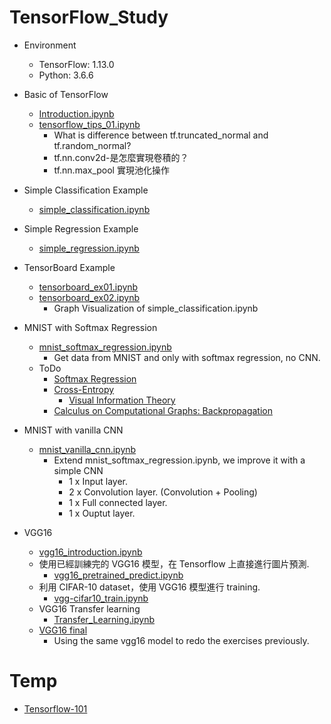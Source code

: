 # TensorFlow_Study
* Environment
  * TensorFlow: 1.13.0
  * Python: 3.6.6

* Basic of TensorFlow
  * [Introduction.ipynb](./Introduction.ipynb)
  * [tensorflow_tips_01.ipynb](./tensorflow_tips_01.ipynb)
    * What is difference between tf.truncated_normal and tf.random_normal?
    * tf.nn.conv2d-是怎麼實現卷積的？
    * tf.nn.max_pool 實現池化操作

* Simple Classification Example
  * [simple_classification.ipynb](simple_classification.ipynb)

* Simple Regression Example
  * [simple_regression.ipynb](simple_regression.ipynb)

* TensorBoard Example
  * [tensorboard_ex01.ipynb](tensorboard_ex01.ipynb) 
  * [tensorboard_ex02.ipynb](tensorboard_ex02.ipynb)
    * Graph Visualization of simple_classification.ipynb

* MNIST with Softmax Regression
  * [mnist_softmax_regression.ipynb](mnist_softmax_regression.ipynb)
    * Get data from MNIST and only with softmax regression, no CNN.
  * ToDo
    * [Softmax Regression](http://ufldl.stanford.edu/tutorial/supervised/SoftmaxRegression/)
    * [Cross-Entropy](https://ml-cheatsheet.readthedocs.io/en/latest/loss_functions.html)
      * [Visual Information Theory](https://colah.github.io/posts/2015-09-Visual-Information/)
    * [Calculus on Computational Graphs: Backpropagation](https://colah.github.io/posts/2015-08-Backprop/)

* MNIST with vanilla CNN
  * [mnist_vanilla_cnn.ipynb](mnist_vanilla_cnn.ipynb)
    * Extend mnist_softmax_regression.ipynb, we improve it with a simple CNN 
      * 1 x Input layer.
      * 2 x Convolution layer. (Convolution + Pooling)
      * 1 x Full connected layer.
      * 1 x Ouptut layer.

* VGG16
  * [vgg16_introduction.ipynb](vgg16/vgg16_introduction.ipynb)
  * 使用已經訓練完的 VGG16 模型，在 Tensorflow 上直接進行圖片預測.
    * [vgg16_pretrained_predict.ipynb](vgg16/vgg16_pretrained_predict.ipynb)
  * 利用 CIFAR-10 dataset，使用 VGG16 模型進行 training.
    * [vgg-cifar10_train.ipynb](vgg16/vgg-cifar10_train.ipynb)
  * VGG16 Transfer learning
    * [Transfer_Learning.ipynb](vgg16/transfer-learning/Transfer_Learning.ipynb)
  * [VGG16 final](vgg16/vgg16_final/README.md)
    * Using the same vgg16 model to redo the exercises previously.

# Temp
* [Tensorflow-101](https://github.com/c1mone/Tensorflow-101)
